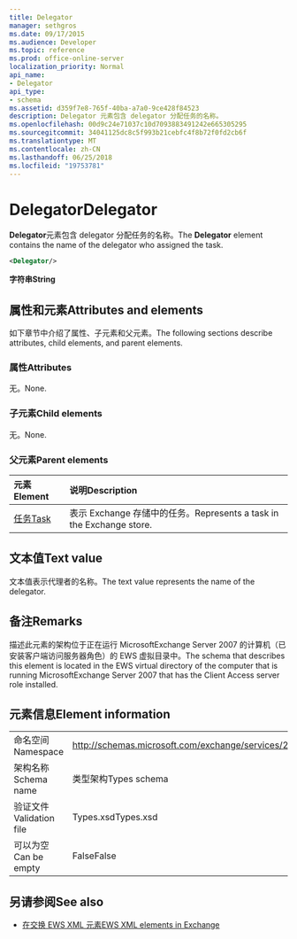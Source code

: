 ```yaml
---
title: Delegator
manager: sethgros
ms.date: 09/17/2015
ms.audience: Developer
ms.topic: reference
ms.prod: office-online-server
localization_priority: Normal
api_name:
- Delegator
api_type:
- schema
ms.assetid: d359f7e8-765f-40ba-a7a0-9ce428f84523
description: Delegator 元素包含 delegator 分配任务的名称。
ms.openlocfilehash: 00d9c24e71037c10d7093883491242e665305295
ms.sourcegitcommit: 34041125dc8c5f993b21cebfc4f8b72f0fd2cb6f
ms.translationtype: MT
ms.contentlocale: zh-CN
ms.lasthandoff: 06/25/2018
ms.locfileid: "19753781"
---
```

# <a name="delegator"></a><span data-ttu-id="c19ba-103">Delegator</span><span class="sxs-lookup"><span data-stu-id="c19ba-103">Delegator</span></span>

<span data-ttu-id="c19ba-104">**Delegator**元素包含 delegator 分配任务的名称。</span><span class="sxs-lookup"><span data-stu-id="c19ba-104">The **Delegator** element contains the name of the delegator who assigned the task.</span></span> 
  
```xml
<Delegator/>
```

<span data-ttu-id="c19ba-105">**字符串**</span><span class="sxs-lookup"><span data-stu-id="c19ba-105">**String**</span></span>

## <a name="attributes-and-elements"></a><span data-ttu-id="c19ba-106">属性和元素</span><span class="sxs-lookup"><span data-stu-id="c19ba-106">Attributes and elements</span></span>

<span data-ttu-id="c19ba-107">如下章节中介绍了属性、子元素和父元素。</span><span class="sxs-lookup"><span data-stu-id="c19ba-107">The following sections describe attributes, child elements, and parent elements.</span></span>
  
### <a name="attributes"></a><span data-ttu-id="c19ba-108">属性</span><span class="sxs-lookup"><span data-stu-id="c19ba-108">Attributes</span></span>

<span data-ttu-id="c19ba-109">无。</span><span class="sxs-lookup"><span data-stu-id="c19ba-109">None.</span></span>
  
### <a name="child-elements"></a><span data-ttu-id="c19ba-110">子元素</span><span class="sxs-lookup"><span data-stu-id="c19ba-110">Child elements</span></span>

<span data-ttu-id="c19ba-111">无。</span><span class="sxs-lookup"><span data-stu-id="c19ba-111">None.</span></span>
  
### <a name="parent-elements"></a><span data-ttu-id="c19ba-112">父元素</span><span class="sxs-lookup"><span data-stu-id="c19ba-112">Parent elements</span></span>

|<span data-ttu-id="c19ba-113">**元素**</span><span class="sxs-lookup"><span data-stu-id="c19ba-113">**Element**</span></span>|<span data-ttu-id="c19ba-114">**说明**</span><span class="sxs-lookup"><span data-stu-id="c19ba-114">**Description**</span></span>|
|:-----|:-----|
|[<span data-ttu-id="c19ba-115">任务</span><span class="sxs-lookup"><span data-stu-id="c19ba-115">Task</span></span>](task.md) <br/> |<span data-ttu-id="c19ba-116">表示 Exchange 存储中的任务。</span><span class="sxs-lookup"><span data-stu-id="c19ba-116">Represents a task in the Exchange store.</span></span>  <br/> |
   
## <a name="text-value"></a><span data-ttu-id="c19ba-117">文本值</span><span class="sxs-lookup"><span data-stu-id="c19ba-117">Text value</span></span>

<span data-ttu-id="c19ba-118">文本值表示代理者的名称。</span><span class="sxs-lookup"><span data-stu-id="c19ba-118">The text value represents the name of the delegator.</span></span>
  
## <a name="remarks"></a><span data-ttu-id="c19ba-119">备注</span><span class="sxs-lookup"><span data-stu-id="c19ba-119">Remarks</span></span>

<span data-ttu-id="c19ba-120">描述此元素的架构位于正在运行 MicrosoftExchange Server 2007 的计算机（已安装客户端访问服务器角色）的 EWS 虚拟目录中。</span><span class="sxs-lookup"><span data-stu-id="c19ba-120">The schema that describes this element is located in the EWS virtual directory of the computer that is running MicrosoftExchange Server 2007 that has the Client Access server role installed.</span></span>
  
## <a name="element-information"></a><span data-ttu-id="c19ba-121">元素信息</span><span class="sxs-lookup"><span data-stu-id="c19ba-121">Element information</span></span>

|||
|:-----|:-----|
|<span data-ttu-id="c19ba-122">命名空间</span><span class="sxs-lookup"><span data-stu-id="c19ba-122">Namespace</span></span>  <br/> |http://schemas.microsoft.com/exchange/services/2006/types  <br/> |
|<span data-ttu-id="c19ba-123">架构名称</span><span class="sxs-lookup"><span data-stu-id="c19ba-123">Schema name</span></span>  <br/> |<span data-ttu-id="c19ba-124">类型架构</span><span class="sxs-lookup"><span data-stu-id="c19ba-124">Types schema</span></span>  <br/> |
|<span data-ttu-id="c19ba-125">验证文件</span><span class="sxs-lookup"><span data-stu-id="c19ba-125">Validation file</span></span>  <br/> |<span data-ttu-id="c19ba-126">Types.xsd</span><span class="sxs-lookup"><span data-stu-id="c19ba-126">Types.xsd</span></span>  <br/> |
|<span data-ttu-id="c19ba-127">可以为空</span><span class="sxs-lookup"><span data-stu-id="c19ba-127">Can be empty</span></span>  <br/> |<span data-ttu-id="c19ba-128">False</span><span class="sxs-lookup"><span data-stu-id="c19ba-128">False</span></span>  <br/> |
   
## <a name="see-also"></a><span data-ttu-id="c19ba-129">另请参阅</span><span class="sxs-lookup"><span data-stu-id="c19ba-129">See also</span></span>

- [<span data-ttu-id="c19ba-130">在交换 EWS XML 元素</span><span class="sxs-lookup"><span data-stu-id="c19ba-130">EWS XML elements in Exchange</span></span>](ews-xml-elements-in-exchange.md)

